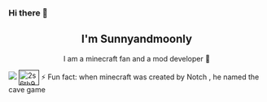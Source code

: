 ### Hi there 👋
<h2 align="center">I'm <b>Sunnyandmoonly</b></h2>
<p align="center">
I am a minecraft fan and a mod developer 🧩
</p>
<img src="https://github-readme-stats.vercel.app/api/top-langs/?username=Sunnyandmoonly&hide_progress=true&theme=dark"/>  <a href="" target="blank"><img align="center" src="https://raw.githubusercontent.com/rahuldkjain/github-profile-readme-generator/master/src/images/icons/Social/discord.svg" alt="2s6th9SvZd" height="30" width="40" /></a>
⚡ Fun fact: when minecraft was created by Notch , he named the cave game
<!--
**programmeurmedhedi3/programmeurmedhedi3** is a ✨ _special_ ✨ repository because its `README.md` (this file) appears on your GitHub profile.

Here are some ideas to get you started:

- 🔭 I’m currently working on ...
- 🌱 I’m currently learning ...
- 👯 I’m looking to collaborate on ...
- 🤔 I’m looking for help with ...
- 💬 Ask me about ...
- 📫 How to reach me: ...
- 😄 Pronouns: ...
- ⚡ Fun fact: ...
-->
